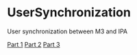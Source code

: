 # UserSynchronization
User synchronization between M3 and IPA

[Part 1](https://m3ideas.org/2016/09/03/user-synchronization-between-m3-and-ipa-part-1/)
[Part 2](https://m3ideas.org/2016/09/11/user-synchronization-between-m3-and-ipa-part-2/)
[Part 3](https://m3ideas.org/2016/09/14/user-synchronization-between-m3-and-ipa-part-3/)
